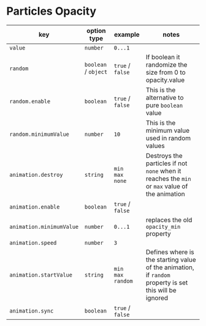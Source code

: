 # Particles Opacity

| key                      | option type          | example                        | notes                                                                                                  |
| ------------------------ | -------------------- | ------------------------------ | ------------------------------------------------------------------------------------------------------ |
| `value`                  | `number`             | `0...1`                        |                                                                                                        |
| `random`                 | `boolean` / `object` | `true` / `false`               | If boolean it randomize the size from 0 to opacity.value                                               |
| `random.enable`          | `boolean`            | `true` / `false`               | This is the alternative to pure `boolean` value                                                        |
| `random.minimumValue`    | `number`             | `10`                           | This is the minimum value used in random values                                                        |
| `animation.destroy`      | `string`             | `min`<br />`max`<br />`none`   | Destroys the particles if not `none` when it reaches the `min` or `max` value of the animation         |
| `animation.enable`       | `boolean`            | `true` / `false`               |                                                                                                        |
| `animation.minimumValue` | `number`             | `0...1`                        | replaces the old `opacity_min` property                                                                |
| `animation.speed`        | `number`             | `3`                            |                                                                                                        |
| `animation.startValue`   | `string`             | `min`<br />`max`<br />`random` | Defines where is the starting value of the animation, if `random` property is set this will be ignored |
| `animation.sync`         | `boolean`            | `true` / `false`               |                                                                                                        |
